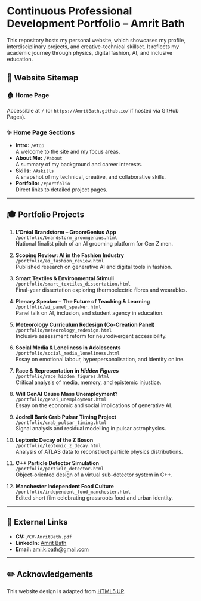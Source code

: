 # Continuous Professional Development Portfolio – Amrit Bath

This repository hosts my personal website, which showcases my profile, interdisciplinary projects, and creative-technical skillset. It reflects my academic journey through physics, digital fashion, AI, and inclusive education.

## 📍 Website Sitemap

### 🏠 Home Page
Accessible at `/` (or `https://AmritBath.github.io/` if hosted via GitHub Pages).

### ✨ Home Page Sections
- **Intro:** `/#top`  
  A welcome to the site and my focus areas.
- **About Me:** `/#about`  
  A summary of my background and career interests.
- **Skills:** `/#skills`  
  A snapshot of my technical, creative, and collaborative skills.
- **Portfolio:** `/#portfolio`  
  Direct links to detailed project pages.

---

## 🎓 Portfolio Projects

1. **L’Oréal Brandstorm – GroomGenius App**  
   `/portfolio/brandstorm_groomgenius.html`  
   National finalist pitch of an AI grooming platform for Gen Z men.

2. **Scoping Review: AI in the Fashion Industry**  
   `/portfolio/ai_fashion_review.html`  
   Published research on generative AI and digital tools in fashion.

3. **Smart Textiles & Environmental Stimuli**  
   `/portfolio/smart_textiles_dissertation.html`  
   Final-year dissertation exploring thermoelectric fibres and wearables.

4. **Plenary Speaker – The Future of Teaching & Learning**  
   `/portfolio/ai_panel_speaker.html`  
   Panel talk on AI, inclusion, and student agency in education.

5. **Meteorology Curriculum Redesign (Co-Creation Panel)**  
   `/portfolio/meteorology_redesign.html`  
   Inclusive assessment reform for neurodivergent accessibility.

6. **Social Media & Loneliness in Adolescents**  
   `/portfolio/social_media_loneliness.html`  
   Essay on emotional labour, hyperpersonalisation, and identity online.

7. **Race & Representation in *Hidden Figures***  
   `/portfolio/race_hidden_figures.html`  
   Critical analysis of media, memory, and epistemic injustice.

8. **Will GenAI Cause Mass Unemployment?**  
   `/portfolio/genai_unemployment.html`  
   Essay on the economic and social implications of generative AI.

9. **Jodrell Bank Crab Pulsar Timing Project**  
   `/portfolio/crab_pulsar_timing.html`  
   Signal analysis and residual modelling in pulsar astrophysics.

10. **Leptonic Decay of the Z Boson**  
   `/portfolio/leptonic_z_decay.html`  
   Analysis of ATLAS data to reconstruct particle physics distributions.

11. **C++ Particle Detector Simulation**  
   `/portfolio/particle_detector.html`  
   Object-oriented design of a virtual sub-detector system in C++.

12. **Manchester Independent Food Culture**  
   `/portfolio/independent_food_manchester.html`  
   Edited short film celebrating grassroots food and urban identity.

---

## 📄 External Links

- **CV:** `/CV-AmritBath.pdf`  
- **LinkedIn:** [Amrit Bath](https://www.linkedin.com/in/amrit-bath-717131247/)  
- **Email:** [ami.k.bath@gmail.com](mailto:ami.k.bath@gmail.com)

---

## ✏️ Acknowledgements
This website design is adapted from [HTML5 UP](http://html5up.net).
